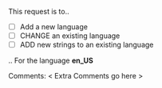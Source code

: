 This request is to..
- [ ] Add a new language
- [ ] CHANGE an existing language
- [ ] ADD new strings to an existing language

.. For the language **en_US**

Comments:
< Extra Comments go here >
